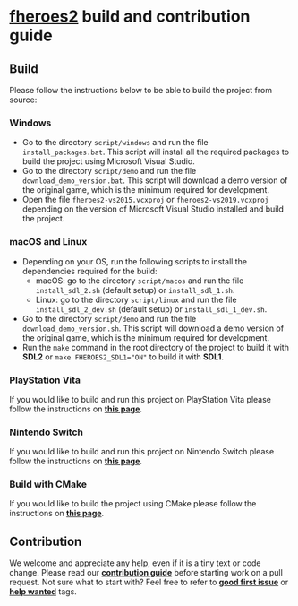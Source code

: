 # [**fheroes2**](README.md) build and contribution guide

## Build

Please follow the instructions below to be able to build the project from source:

### Windows

* Go to the directory `script/windows` and run the file `install_packages.bat`. This script will install all the
  required packages to build the project using Microsoft Visual Studio.
* Go to the directory `script/demo` and run the file `download_demo_version.bat`. This script will download a demo
  version of the original game, which is the minimum required for development.
* Open the file `fheroes2-vs2015.vcxproj` or `fheroes2-vs2019.vcxproj` depending on the version of Microsoft Visual
  Studio installed and build the project.

### macOS and Linux

* Depending on your OS, run the following scripts to install the dependencies required for the build:
  * macOS: go to the directory `script/macos` and run the file `install_sdl_2.sh` (default setup) or `install_sdl_1.sh`.
  * Linux: go to the directory `script/linux` and run the file `install_sdl_2_dev.sh` (default setup) or `install_sdl_1_dev.sh`.
* Go to the directory `script/demo` and run the file `download_demo_version.sh`. This script will download a demo version of the
  original game, which is the minimum required for development.
* Run the `make` command in the root directory of the project to build it with **SDL2** or `make FHEROES2_SDL1="ON"` to build it
  with **SDL1**.

### PlayStation Vita

If you would like to build and run this project on PlayStation Vita please follow the instructions on [**this page**](README_PSV.md).

### Nintendo Switch

If you would like to build and run this project on Nintendo Switch please follow the instructions on [**this page**](README_switch.md).

### Build with CMake

If you would like to build the project using CMake please follow the instructions on [**this page**](README_cmake.md).

## Contribution

We welcome and appreciate any help, even if it is a tiny text or code change. Please read our
[**contribution guide**](https://github.com/ihhub/fheroes2/blob/master/CONTRIBUTING.md) before starting work on a pull request.
Not sure what to start with? Feel free to refer to
[**good first issue**](https://github.com/ihhub/fheroes2/issues?q=is%3Aissue%20is%3Aopen%20label%3A%22good%20first%20issue%22) or
[**help wanted**](https://github.com/ihhub/fheroes2/issues?q=is%3Aissue%20is%3Aopen%20label%3A%22help%20wanted%22) tags.
